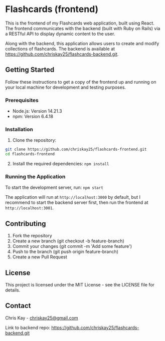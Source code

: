 # Flashcards (frontend)

This is the frontend of my Flashcards web application, built using React. The frontend communicates with the backend (built with Ruby on Rails) via a RESTful API to display dynamic content to the user.

Along with the backend, this application allows users to create and modify collections of flashcards. The backend is available at https://github.com/chriskay25/flashcards-backend.git.

## Getting Started

Follow these instructions to get a copy of the frontend up and running on your local machine for development and testing purposes.

### Prerequisites

- Node.js: Version 14.21.3
- npm: Version 6.4.18

### Installation

1. Clone the repository:

```bash
git clone https://github.com/chriskay25/flashcards-frontend.git
cd flashcards-frontend
```

2. Install the required dependencies:
`npm install`

### Running the Application

To start the development server, run:
`npm start`

The application will run at `http://localhost:3000` by default, but I recommend to start the backend server first, then run the frontend at `http://localhost:3001`.

## Contributing
1. Fork the repository
2. Create a new branch (git checkout -b feature-branch)
3. Commit your changes (git commit -m 'Add some feature')
4. Push to the branch (git push origin feature-branch)
5. Create a new Pull Request

## License
This project is licensed under the MIT License - see the LICENSE file for details.

## Contact

Chris Kay - chriskay25@gmail.com

Link to backend repo: https://github.com/chriskay25/flashcards-backend.git 